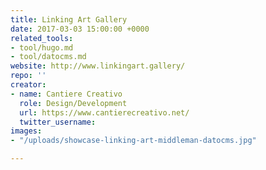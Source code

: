 ```yaml
---
title: Linking Art Gallery
date: 2017-03-03 15:00:00 +0000
related_tools:
- tool/hugo.md
- tool/datocms.md
website: http://www.linkingart.gallery/
repo: ''
creator:
- name: Cantiere Creativo
  role: Design/Development
  url: https://www.cantierecreativo.net/
  twitter_username: 
images:
- "/uploads/showcase-linking-art-middleman-datocms.jpg"

---
```

